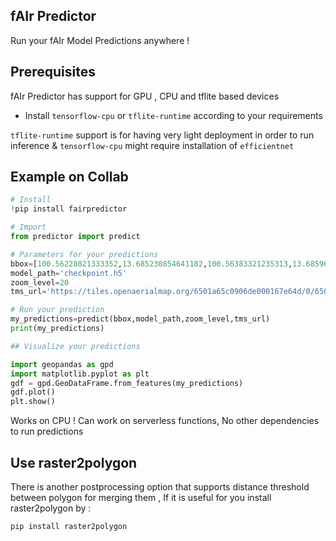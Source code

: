 ## fAIr Predictor

Run your fAIr Model Predictions anywhere ! 

## Prerequisites

fAIr Predictor has support for GPU , CPU and tflite based devices 

- Install ```tensorflow-cpu``` or ```tflite-runtime``` according to your requirements 

```tflite-runtime``` support is for having very light deployment in order to run inference & 
```tensorflow-cpu``` might require installation of ```efficientnet```

## Example on Collab 
```python
# Install 
!pip install fairpredictor

# Import 
from predictor import predict

# Parameters for your predictions 
bbox=[100.56228021333352,13.685230854641182,100.56383321235313,13.685961853747969]
model_path='checkpoint.h5'
zoom_level=20
tms_url='https://tiles.openaerialmap.org/6501a65c0906de000167e64d/0/6501a65c0906de000167e64e/{z}/{x}/{y}'

# Run your prediction 
my_predictions=predict(bbox,model_path,zoom_level,tms_url)
print(my_predictions)

## Visualize your predictions 

import geopandas as gpd
import matplotlib.pyplot as plt
gdf = gpd.GeoDataFrame.from_features(my_predictions)
gdf.plot()
plt.show()
```

Works on CPU ! Can work on serverless functions, No other dependencies to run predictions 

## Use raster2polygon 

There is another postprocessing option that supports distance threshold between polygon for merging them , If it is useful for you install raster2polygon by : 
```
pip install raster2polygon
```